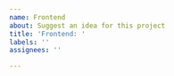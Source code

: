 ```yaml
---
name: Frontend
about: Suggest an idea for this project
title: 'Frontend: '
labels: ''
assignees: ''

---
```



